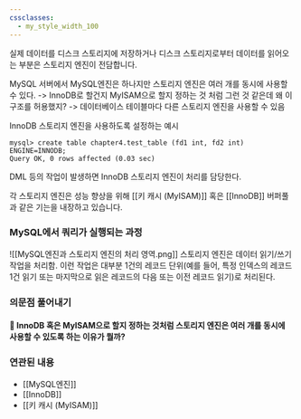 ```yaml
---
cssclasses:
  - my_style_width_100
---
```


실제 데이터를 디스크 스토리지에 저장하거나 디스크 스토리지로부터 데이터를 읽어오는 부분은 스토리지 엔진이 전담합니다.


MySQL 서버에서 MySQL엔진은 하나지만 스토리지 엔진은 여러 개를 동시에 사용할 수 있다.
-> InnoDB로 할건지 MyISAM으로 할지 정하는 것 처럼 그런 것 같은데 왜 이 구조를 허용했지?
-> 데이터베이스 테이블마다 다른 스토리지 엔진을 사용할 수 있음


InnoDB 스토리지 엔진을 사용하도록 설정하는 예시
```mysql
mysql> create table chapter4.test_table (fd1 int, fd2 int) ENGINE=INNODB;
Query OK, 0 rows affected (0.03 sec)
```

DML 등의 작업이 발생하면 InnoDB 스토리지 엔진이 처리를 담당한다.

각 스토리지 엔진은 성능 향상을 위해 [[키 캐시 (MyISAM)]] 혹은 [[InnoDB]] 버퍼풀과 같은 기는을 내장하고 있습니다.
 


### MySQL에서 쿼리가 실행되는 과정
![[MySQL엔진과 스토리지 엔진의 처리 영역.png]]
스토리지 엔진은 데이터 읽기/쓰기 작업을 처리함. 이런 작업은 대부분 1건의 레코드 단위(예를 들어, 특정 인덱스의 레코드 1건 읽기 또는 마지막으로 읽은 레코드의 다음 또는 이전 레코드 읽기)로 처리된다.



### 의문점 풀어내기

#### 🧐 InnoDB 혹은 MyISAM으로 할지 정하는 것처럼 스토리지 엔진은 여러 개를 동시에 사용할 수 있도록 하는 이유가 뭘까?


### 연관된 내용
- [[MySQL엔진]]
- [[InnoDB]]
- [[키 캐시 (MyISAM)]]
